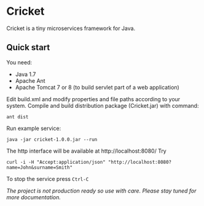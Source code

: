 # Cricket
Cricket is a tiny microservices framework for Java.

## Quick start

You need:
* Java 1.7
* Apache Ant
* Apache Tomcat 7 or 8 (to build servlet part of a web application)

Edit build.xml and modify properties and file paths according to your system.
Compile and build distribution package (Cricket.jar) with command:

`ant dist`

Run example service:

`java -jar cricket-1.0.0.jar --run`

The http interface will be available at http://localhost:8080/
Try

`curl -i -H "Accept:application/json" "http://localhost:8080?name=John&surname=Smith"`

To stop the service press `Ctrl-C`

*The project is not production ready so use with care. Please stay tuned for more documentation.*
